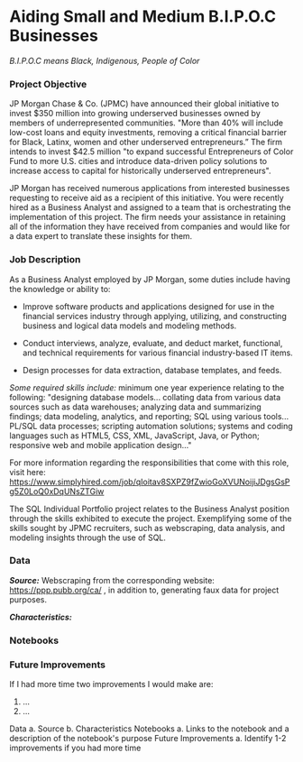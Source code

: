 # Aiding Small and Medium B.I.P.O.C Businesses
*B.I.P.O.C means Black, Indigenous, People of Color*

### Project Objective
JP Morgan Chase & Co. (JPMC) have announced their global initiative to invest $350 million into growing underserved businesses owned by members of underrepresented communities. "More than 40% will include low-cost loans and equity investments, removing a critical financial barrier for Black, Latinx, women and other underserved entrepreneurs.” The firm intends to invest $42.5 million "to expand successful Entrepreneurs of Color Fund to more U.S. cities and introduce data-driven policy solutions to increase access to capital for historically underserved entrepreneurs".

JP Morgan has received numerous applications from interested businesses requesting to receive aid as a recipient of this initiative. You were recently hired as a Business Analyst and assigned to a team that is orchestrating the implementation of this project. The firm needs your assistance in retaining all of the information they have received from companies and would like for a data expert to translate these insights for them.


### Job Description
As a Business Analyst employed by JP Morgan, some duties include having the knowledge or ability to:

- Improve software products and applications designed for use in the financial services industry through applying, utilizing, and constructing business and logical data models and modeling methods. 

- Conduct interviews, analyze, evaluate, and deduct market, functional, and technical requirements for various financial industry-based IT items.

- Design processes for data extraction, database templates, and feeds.

*Some required skills include:* 
minimum one year experience relating to the following: "designing database models... collating data from various data sources such as data warehouses; analyzing data and summarizing findings; data modeling, analytics, and reporting; SQL using various tools... PL/SQL data processes; scripting automation solutions; systems and coding languages such as HTML5, CSS, XML, JavaScript, Java, or Python; responsive web and mobile application design..."

For more information regarding the responsibilities that come with this role, visit here: https://www.simplyhired.com/job/qIoitav8SXPZ9fZwioGoXVUNoijiJDgsGsPg5Z0LoQ0xDqUNsZTGiw

The SQL Individual Portfolio project relates to the Business Analyst position through the skills exhibited to execute the project. Exemplifying some of the skills sought by JPMC recruiters, such as webscraping, data analysis, and modeling insights through the use of SQL.


### Data
__*Source:*__ Webscraping from the corresponding website: https://ppp.pubb.org/ca/ , in addition to, generating faux data for project purposes.

__*Characteristics:*__
### Notebooks

### Future Improvements
If I had more time two improvements I would make are:
1) ...
2) ...


Data
  a. Source
  b. Characteristics
Notebooks
  a. Links to the notebook and a description of the notebook's purpose
Future Improvements
  a. Identify 1-2 improvements if you had more time

